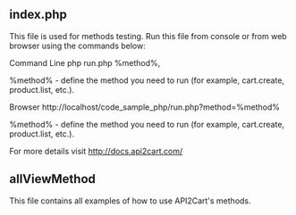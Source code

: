 index.php
---------------------------------------------------------------------------------------
This file is used for methods testing. Run this file from console or from web browser
using the commands below:

Command Line
php run.php %method%,

%method% - define the method you need to run (for example, cart.create, product.list, etc.).

Browser
http://localhost/code_sample_php/run.php?method=%method%

%method% - define the method you need to run (for example, cart.create, product.list, etc.).

For more details visit http://docs.api2cart.com/


allViewMethod
---------------------------------------------------------------------------------------
This file contains all examples of how to use API2Cart's methods.